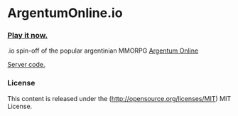 # ArgentumOnline.io

### [Play it now.](http://horaciomartinez.github.io/dakara-client/)

.io spin-off of the popular argentinian MMORPG [Argentum Online](https://es.wikipedia.org/wiki/Argentum_Online)

[Server code.](https://github.com/horacioMartinez/dakara-server/tree/io)

### License ###

This content is released under the (http://opensource.org/licenses/MIT) MIT License.
